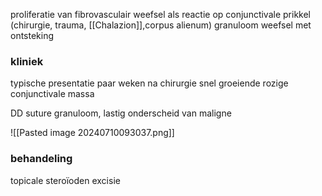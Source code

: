 proliferatie van fibrovasculair weefsel
als reactie op conjunctivale prikkel (chirurgie, trauma, [[Chalazion]],corpus alienum)
granuloom weefsel met ontsteking

### kliniek
typische presentatie paar weken na chirurgie
snel groeiende rozige conjunctivale massa

DD suture granuloom, lastig onderscheid van maligne

![[Pasted image 20240710093037.png]]

### behandeling
topicale steroïoden
excisie

